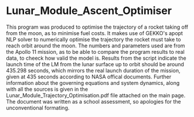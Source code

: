 # Lunar_Module_Ascent_Optimiser

This program was produced to optimise the trajectory of a rocket taking off from the moon, as to minimise fuel costs. It makes use of GEKKO's apopt NLP solver to numerically optimise the trajectory the rocket must take to reach orbit around the moon. The numbers and parameters used are from the Apollo 11 mission, as to be able to compare the program results to real data, to cheeck how valid the model is. Results from the script indicate the launch time of the LM from the lunar surface up to orbit should be around 435.298 seconds, which mirrors the real launch duration of the mission, given at 435 seconds according to NASA offical documents. Further information about the governing equations and system dynamics, along with all the sources is given in the Lunar_Module_Trajectory_Optimisation.pdf file attached on the main page. The document was written as a school assessment, so apologies for the unconventional formating.
